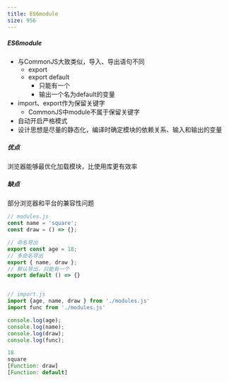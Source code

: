 ```yaml
---
title: ES6module
size: 956
---
```



##### ES6module

- 与CommonJS大致类似，导入、导出语句不同
  - export
  - export default
    - 只能有一个
    - 输出一个名为default的变量
- import、export作为保留关键字
  - CommonJS中module不属于保留关键字
- 自动开启严格模式
- 设计思想是尽量的静态化，编译时确定模块的依赖关系、输入和输出的变量

##### 优点

浏览器能够最优化加载模块，比使用库更有效率

##### 缺点

部分浏览器和平台的兼容性问题

```javascript
// modules.js
const name = 'square';
const draw = () => {};

// 命名导出
export const age = 18;
// 多命名导出
export { name, draw };
// 默认导出，只能有一个
export default () => {}


// import.js
import {age, name, draw } from './modules.js'
import func from './modules.js'

console.log(age);
console.log(name);
console.log(draw);
console.log(func);

18
square
[Function: draw]
[Function: default]
```

